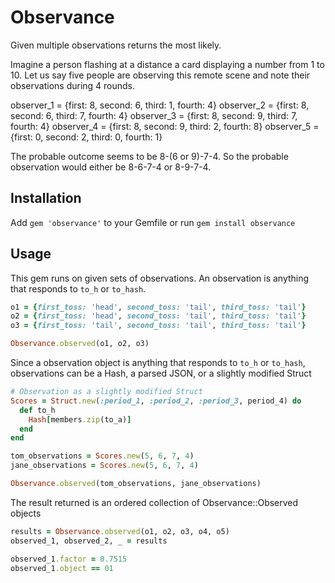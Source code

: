 # Observance

Given multiple observations returns the most likely.

Imagine a person flashing at a distance a card 
displaying a number from 1 to 10. Let us say five people
are observing this remote scene and note their observations during 4 rounds.

observer_1 = {first: 8, second: 6, third: 1, fourth: 4}
observer_2 = {first: 8, second: 6, third: 7, fourth: 4}
observer_3 = {first: 8, second: 9, third: 7, fourth: 4}
observer_4 = {first: 8, second: 9, third: 2, fourth: 8}
observer_5 = {first: 0, second: 2, third: 0, fourth: 1}

The probable outcome seems to be 8-(6 or 9)-7-4. So the probable observation
would either be 8-6-7-4 or 8-9-7-4.

## Installation

Add `gem 'observance'` to your Gemfile or run `gem install observance`

## Usage

This gem runs on given sets of observations. An observation is anything
that responds to `to_h` or `to_hash`.

```ruby
o1 = {first_toss: 'head', second_toss: 'tail', third_toss: 'tail'}
o2 = {first_toss: 'head', second_toss: 'tail', third_toss: 'tail'}
o3 = {first_toss: 'tail', second_toss: 'tail', third_toss: 'tail'}

Observance.observed(o1, o2, o3)
```

Since a observation object is anything that responds to `to_h` or `to_hash`, observations
can be a Hash, a parsed JSON, or a slightly modified Struct

```ruby
# Observation as a slightly modified Struct
Scores = Struct.new(:period_1, :period_2, :period_3, period_4) do
  def to_h
    Hash[members.zip(to_a)]
  end
end

tom_observations = Scores.new(5, 6, 7, 4)
jane_observations = Scores.new(5, 6, 7, 4)

Observance.observed(tom_observations, jane_observations)
```

The result returned is an ordered collection of Observance::Observed objects

```ruby
results = Observance.observed(o1, o2, o3, o4, o5)
observed_1, observed_2, _ = results

observed_1.factor = 0.7515
observed_1.object == 01

```

